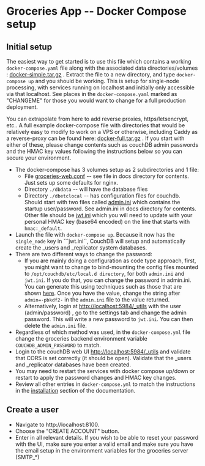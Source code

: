 # Groceries App -- Docker Compose setup

## Initial setup

The easiest way to get started is to use this file which contains a working ```docker-compose.yaml``` file along with the associated data directories/volumes : [docker-simple.tar.gz](https://raw.githubusercontent.com/davideshay/groceries/master/mkdocs/docs/assets/docker-simple.tar.gz) . Extract the file to a new directory, and type ```docker-compose up``` and you should be working.  This is setup for single-node processing, with services running on localhost and initially only accessible via that localhost. See places in the ```docker-compose.yaml``` marked as "CHANGEME" for those you would want to change for a full production deployment.

You can extrapolate from here to add reverse proxies, https/letsencrypt, etc..  A full example docker-compose file with directories that would be relatively easy to modify to work on a VPS or otherwise, including Caddy as a reverse-proxy can be found here: [docker-full.tar.gz](https://raw.githubusercontent.com/davideshay/groceries/master/mkdocs/docs/assets/docker-full.tar.gz) .  If you start with either of these, please change contents such as couchDB admin passwords and the HMAC key values following the instructions below so you can secure your environment. 

* The docker-compose has 3 volumes setup as 2 subdirectories and 1 file:
    * File [groceries-web.conf](https://raw.githubusercontent.com/davideshay/groceries/master/mkdocs/docs/assets/groceries-web.conf) -- see file in docs directory for contents. Just sets up some defaults for nginx.
    * Directory ```./dbdata``` -- will have the database files
    * Directory ```./dbetclocal``` -- has configuration files for couchdb. Should start with two files called [admin.ini](https://raw.githubusercontent.com/davideshay/groceries/master/mkdocs/docs/assets/admin.ini) which contains the startup user/password. See admin.ini in docs directory for contents.  Other file should be [jwt.ini](https://raw.githubusercontent.com/davideshay/groceries/master/mkdocs/docs/assets/jwt.ini) which you will need to update with your personal HMAC key (base64 encoded) on the line that starts with ```hmac:_default```.
* Launch the file with ```docker-compose up```. Because it now has the ```single_node``` key in ```jwt.ini``, CouchDB will setup and automatically create the _users and _replicator system databases.
* There are two different ways to change the password:
    * If you are mainly doing a configuration as code type approach, first, you might want to change to bind-mounting the config files mounted to ```/opt/couchdb/etc/local.d directory```, for both ```admin.ini``` and ```jwt.ini```. If you do that, you can change the password in admin.ini. You can generate this using techniques such as those that are shown [here](https://sleeplessbeastie.eu/2020/03/13/how-to-generate-password-hash-for-couchdb-administrator/).  Once you have the value, change the string after ```admin=-pbkdf2-``` in the ```admin.ini``` file to the value returned.
    * Alternatively, login at [http://localhost:5984/_utils](http://localhost:5984/_utils) with the user (admin/password) , go to the settings tab and change the admin password.  This will write a new password to ```jwt.ini```. You can then delete the ```admin.ini``` file.
* Regardless of which method was used, in the ```docker-compose.yml``` file change the groceries backend environment variable ```COUCHDB_ADMIN_PASSWORD``` to match.    
* Login to the couchDB web UI [http://localhost:5984/_utils](http://localhost:5984/_utils) and validate that CORS is set correctly (it should be open). Validate that the _users and _replicator databases have been created.
* You may need to restart the services with docker compose up/down or restart to apply the password changes and HMAC key changes.
* Review all other entries in ```docker-compose.yml``` to match the instructions in the [installation](https://davideshay.github.io/groceries/installation/installation/) section of the documentation.

## Create a user

* Navigate to http://localhost:8100.
* Choose the "CREATE ACCOUNT" button.
* Enter in all relevant details. If you wish to be able to reset your password with the UI, make sure you enter a valid email and make sure you have the email setup in the environment variables for the groceries server (SMTP_*)
